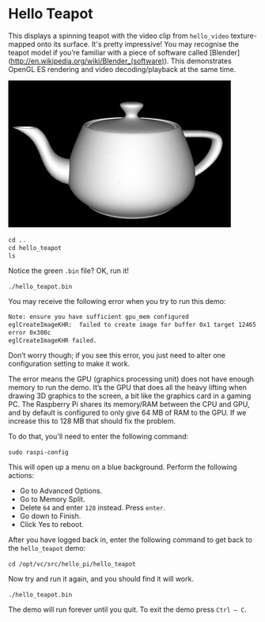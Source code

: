 # Hello Teapot

This displays a spinning teapot with the video clip from `hello_video` texture-mapped onto its surface. It's pretty impressive! You may recognise the teapot model if you’re familiar with a piece of software called [Blender] (http://en.wikipedia.org/wiki/Blender_(software)). This demonstrates OpenGL ES rendering and video decoding/playback at the same time.

![](./images/teapot.jpg "Tea Pot")

```
cd ..
cd hello_teapot
ls
```

Notice the green `.bin` file? OK, run it!

`./hello_teapot.bin`

You may receive the following error when you try to run this demo:  

```
Note: ensure you have sufficient gpu_mem configured
eglCreateImageKHR:  failed to create image for buffer 0x1 target 12465 error 0x300c
eglCreateImageKHR failed.
```

Don’t worry though; if you see this error, you just need to alter one configuration setting to make it work.  

The error means the GPU (graphics processing unit) does not have enough memory to run the demo. It’s the GPU that does all the heavy lifting when drawing 3D graphics to the screen, a bit like the graphics card in a gaming PC. The Raspberry Pi shares its memory/RAM between the CPU and GPU, and by default is configured to only give 64 MB of RAM to the GPU. If we increase this to 128 MB that should fix the problem.

To do that, you'll need to enter the following command:

`sudo raspi-config`

This will open up a menu on a blue background. Perform the following actions:

* Go to Advanced Options.
* Go to Memory Split.
* Delete `64` and enter `128` instead. Press `enter`.
* Go down to Finish.
* Click Yes to reboot.

After you have logged back in, enter the following command to get back to the `hello_teapot` demo:

`cd /opt/vc/src/hello_pi/hello_teapot`

Now try and run it again, and you should find it will work.

`./hello_teapot.bin`

The demo will run forever until you quit. To exit the demo press `Ctrl – C`. 
